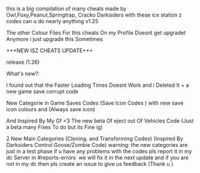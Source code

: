 this is a big compilation of many cheats
 made by Owl,Foxy,Peanut,Springtrap,
Cracko Darksiders 
with these ice station z codes can u do 
nearly anything v1.25

The other Colour Files For this cheats On
my Profile Doesnt get upgradet Anymore i 
just upgrade this Sometimes

+++NEW ISZ CHEATS UPDATE+++ 

release (1.26)

What's new?:

I found out that the Faster
Loading Times Doesnt Work and i
Deleted It + a new game save
corrupt code

New Categorie in Game Saves Codes
(Save Icon Codes ) with new save 
icon colours and (Always save icon)

And Inspired By My Gf <3
The new beta Of eject out Of Vehicles
Code (Just a beta many Fixes To do but 
its Fine ig)

2 New Main Categories
(Cloning. and Transforming Codes) 
(Inspired By Darksiders Control 
Goose/Zombie Code) warning:
the new categories are just in a test 
phase if u have any problems with the 
codes pls report it in my dc Server 
in #reports-errors  we will fix it in 
the next update and if you are not in 
my dc then pls create an issue to 
give us feedback (Thank u )
